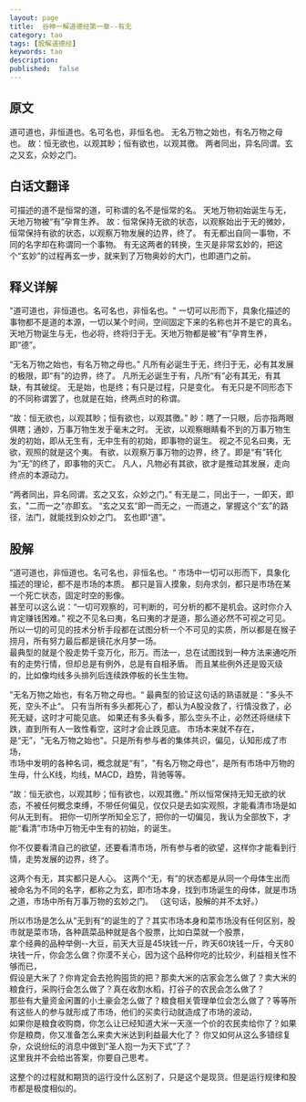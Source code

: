 ```yaml
---
layout: page
title:  谷神一解道德经第一章--有无
category: tao
tags: [股解道德经]
keywords: tao
description:
published:  false
---
```



## 原文
道可道也，非恒道也。名可名也，非恒名也。
无名万物之始也，有名万物之母也。
故：恒无欲也，以观其眇；恒有欲也，以观其徼。
两者同出，异名同谓。玄之又玄，众妙之门。
## 白话文翻译

可描述的道不是恒常的道，可称谓的名不是恒常的名。
天地万物初始诞生与无，天地万物被“有”孕育生养。
故：恒常保持无欲的状态，以观察始出于无的微妙，恒常保持有欲的状态，以观察万物发展的边界，终了。
有无都出自同一事物，不同的名字却在称谓同一个事物。
有无这两者的转换，生灭是非常玄妙的，把这个“玄妙”的过程再玄一步，就来到了万物奥妙的大门，也即道门之前。
## 释义详解
"道可道也，非恒道也。名可名也，非恒名也。"
一切可以形而下，具象化描述的事物都不是道的本源，一切以某个时间，空间固定下来的名称也并不是它的真名。
天地万物诞生与无，也必将，终将归于无。天地万物都是被“有”孕育生养，即“德”。

“无名万物之始也，有名万物之母也。”
凡所有必诞生于无，终归于无，必有其发展的极限，即“有”的边界，终了。
凡所无必诞生于有，凡所“有”必有其无，有其缺，有其破绽。
无是始，也是终；有只是过程，只是变化。
有无只是不同形态下的不同称谓罢了，也就是在始，终两点时的称谓。


“故：恒无欲也，以观其眇；恒有欲也，以观其徼。”
眇：瞎了一只眼，后亦指两眼俱瞎；通妙，万事万物生发于毫末之时。
无欲，以观察眼睛看不到的万事万物生发的初始，即从无生有，无中生有的初始，即事物的诞生。
视之不见名曰夷，无欲，观照的就是这个夷。
有欲，以观察万事万物的边界，终了。即是“有”转化为“无”的终了，即事物的灭亡。
凡人，凡物必有其欲，欲才是推动其发展，走向终点的本源动力。


“两者同出，异名同谓。玄之又玄，众妙之门。”
有无是二，同出于一，一即天，即玄，"二而一之"亦即玄。
“玄之又玄”即一而无之，一而道之，掌握这个“玄”的路径，法门，就能找到众妙之门。
玄也即“道”。

## 股解
”道可道也，非恒道也。名可名也，非恒名也。“
市场中一切可以形而下，具象化描述的理论，都不是市场的本质。
都只是盲人摸象，刻舟求剑，都只是市场在某一个死亡状态，固定时空的影像。  
甚至可以这么说：“一切可观察的，可判断的，可分析的都不是机会。这时你介入肯定赚钱困难。”
视之不见名曰夷，名曰夷的才是道，那么道必然不可视之可见。
所以一切的可见的技术分析手段都在试图分析一个不可见的实质，所以都是在猴子捞月，所有努力最后都是镜花水月梦一场。  
最典型的就是个股走势千变万化，形万。而法一，总在试图找到一种方法来通吃所有的走势行情，但却总是有例外，总是有自相矛盾。
而且某些例外还是毁灭级的，比如像均线多头排列后连续跌停板的长生生物。

”无名万物之始也，有名万物之母也。“
最典型的验证这句话的熟语就是：”多头不死，空头不止“。
只有当所有多头都死心了，都认为A股没救了，行情没救了，必死无疑，这时才可能见底。
如果还有多头看多，那么空头不止，必然还将继续下跌，直到所有人一致性看空，这时才会止跌见底。
市场本来就不存在，是“无”，"无名万物之始也"。只是所有参与者的集体共识，偏见，认知形成了市场，  
市场中发明的各种名词，概念就是“有”，"有名万物之母也”，是所有市场中万物的生母，什么K线，均线，MACD，趋势，背驰等等。  

“故：恒无欲也，以观其眇；恒有欲也，以观其徼。”
所以恒常保持无知无欲的状态，不被任何概念束缚，不带任何偏见，仅仅只是去如实观照，才能看清市场是如何从无到有。
把你一切所学所知全忘了，把你的一切偏见，我认为全部放下，才能“看清”市场中万物无中生有的初始，的诞生。

你不仅要看清自己的欲望，还要看清市场，所有参与者的欲望，这样你才能看到行情，走势发展的边界，终了。

这两个有无，其实都只是人心。
这两个“无，有”的状态都是从同一个母体生出而被命名为不同的名字，都称之为玄，即市场本身，找到市场诞生的母体，就是市场之道，市场中所有万事万物的玄妙之门。
（这句话，股解的并不太好。）

所以市场是怎么从”无到有“的诞生的了？其实市场本身和菜市场没有任何区别，股市就是菜市场，各种蔬菜品种就是各个股票，比如白菜就一个股票，  
拿个经典的品种举例--大豆，前天大豆是45块钱一斤，昨天60块钱一斤，今天80块钱一斤，你会怎么做？你漠不关心，因为这个品种你吃的比较少，利益相关性不够而已，  
假设是大米了？你肯定会去抢购囤货的把？那卖大米的店家会怎么做了？卖大米的粮食行，采购行会怎么做了？真在收割水稻，打谷子的农民会怎么做了？  
那些有大量资金闲置的小土豪会怎么做了？粮食相关管理单位会怎么做了？等等所有这些人的参与就形成了市场，他们的买卖行动就造成了市场的波动，  
如果你是粮食收购商，你怎么让已经知道大米一天涨一个价的农民卖给你了？如果你是粮商，你又准备怎么来卖大米达到利益最大化了？
你又如何从这么多错综复杂，众说纷纭的消息中做到”圣人抱一为天下式“了？  
这里我并不会给出答案，你要自己思考。    

这整个的过程就和期货的运行没什么区别了，只是这个是现货。但是运行规律和股市都是极度相似的。  













































